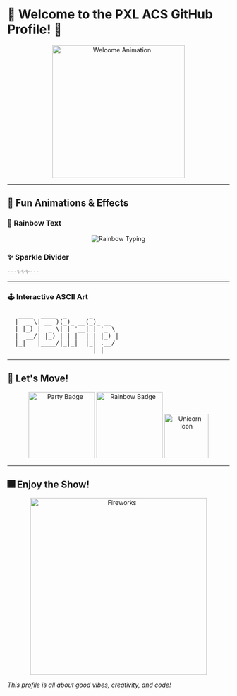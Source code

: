 # 🎉 Welcome to the PXL ACS GitHub Profile! 🎉

<div align="center">
  <img src="https://media.giphy.com/media/3o7aD2saalBwwftBIY/giphy.gif" alt="Welcome Animation" width="300"/>
</div>

---

## 🤩 Fun Animations & Effects

### 🌈 Rainbow Text
<p align="center">
  <img src="https://readme-typing-svg.herokuapp.com?font=Comic+Sans+MS&size=24&pause=2000&color=FF69B4&background=FFFFFF&center=true&vCenter=true&width=600&lines=Let's+Code+The+Future!;Welcome+to+our+Lab!;Stay+Curious+and+Creative!" alt="Rainbow Typing" />
</p>

### ✨ Sparkle Divider
```markdown
---✨✨✨---
```

---

### 🕹️ Interactive ASCII Art
<pre>
   ____  ____  _      _       
  |  _ \| __ )(_)_ __(_)_ __  
  | |_) |  _ \| | '__| | '_ \ 
  |  __/| |_) | | |  | | |_) |
  |_|   |____/|_|_|  |_| .__/ 
                       |_|    
</pre>

---

## 🎈 Let's Move!

<div align="center">
  <img src="https://raw.githubusercontent.com/Ileriayo/markdown-badges/master/svg/party.svg" alt="Party Badge" width="150" />
  <img src="https://raw.githubusercontent.com/denolehov/gh-action-badges/master/src/rainbow/badge.svg" alt="Rainbow Badge" width="150"/>
  <img src="https://raw.githubusercontent.com/edent/SuperTinyIcons/master/images/svg/unicorn.svg" alt="Unicorn Icon" width="100"/>
</div>

---

## 🎆 Enjoy the Show!
<div align="center">
  <img src="https://media.giphy.com/media/xT0GqeSlGSRQutmgWK/giphy.gif" alt="Fireworks" width="400"/>
</div>

_This profile is all about good vibes, creativity, and code!_
